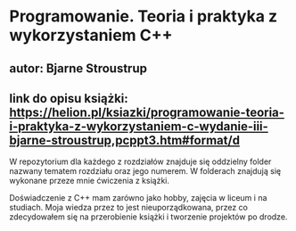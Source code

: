 # Programowanie. Teoria i praktyka z wykorzystaniem C++
## autor: Bjarne Stroustrup
## link do opisu książki: https://helion.pl/ksiazki/programowanie-teoria-i-praktyka-z-wykorzystaniem-c-wydanie-iii-bjarne-stroustrup,pcppt3.htm#format/d

W repozytorium dla każdego z rozdziałów znajduje się oddzielny folder nazwany tematem rozdziału oraz jego numerem. W folderach znajdują się wykonane przeze mnie ćwiczenia z książki.

Doświadczenie z C++ mam zarówno jako hobby, zajęcia w liceum i na studiach. Moja wiedza przez to jest nieuporządkowana, przez co zdecydowałem się na przerobienie książki i tworzenie projektów po drodze.

